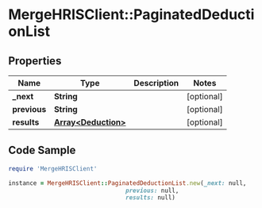 # MergeHRISClient::PaginatedDeductionList

## Properties

Name | Type | Description | Notes
------------ | ------------- | ------------- | -------------
**_next** | **String** |  | [optional] 
**previous** | **String** |  | [optional] 
**results** | [**Array&lt;Deduction&gt;**](Deduction.md) |  | [optional] 

## Code Sample

```ruby
require 'MergeHRISClient'

instance = MergeHRISClient::PaginatedDeductionList.new(_next: null,
                                 previous: null,
                                 results: null)
```



